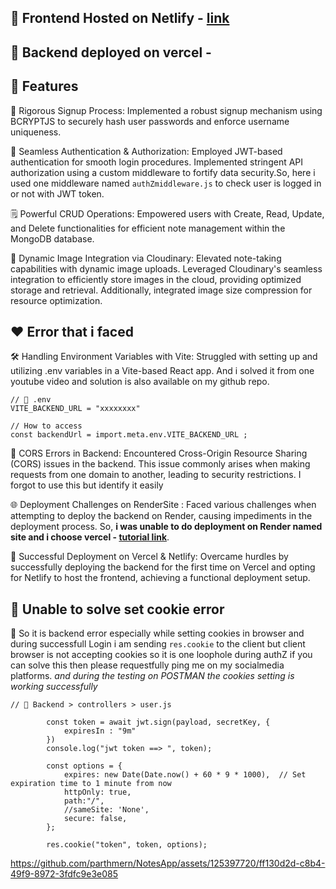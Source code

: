 ## 💛 Frontend Hosted on Netlify - [link](https://notesapp-parthmern.netlify.app/)
## 🩵 Backend deployed on vercel - 

## 💚 Features

🔐 Rigorous Signup Process: Implemented a robust signup mechanism using BCRYPTJS to securely hash user passwords and enforce username uniqueness.

🔑 Seamless Authentication & Authorization: Employed JWT-based authentication for smooth login procedures. Implemented stringent API authorization using a custom middleware to fortify data security.So, here i used one middleware named `authZmiddleware.js` to check user is logged in or not with JWT token.

🗒️ Powerful CRUD Operations: Empowered users with Create, Read, Update, and Delete functionalities for efficient note management within the MongoDB database.

📸 Dynamic Image Integration via Cloudinary: Elevated note-taking capabilities with dynamic image uploads. Leveraged Cloudinary's seamless integration to efficiently store images in the cloud, providing optimized storage and retrieval. Additionally, integrated image size compression for resource optimization.

## ❤️ Error that i faced

🛠️ Handling Environment Variables with Vite: Struggled with setting up and utilizing .env variables in a Vite-based React app. And i solved it from one youtube video and solution is also available on my github repo. 
```
// 📂 .env
VITE_BACKEND_URL = "xxxxxxxx" 

// How to access
const backendUrl = import.meta.env.VITE_BACKEND_URL ;
```
🚧 CORS Errors in Backend: Encountered Cross-Origin Resource Sharing (CORS) issues in the backend. This issue commonly arises when making requests from one domain to another, leading to security restrictions. I forgot to use this but identify it easily

🌐 Deployment Challenges on RenderSite : Faced various challenges when attempting to deploy the backend on Render, causing impediments in the deployment process. So, **i was unable to do deployment on Render named site and i choose vercel - [tutorial link](https://www.youtube.com/watch?v=eXAYkk99TaY)**. 

🚀 Successful Deployment on Vercel & Netlify: Overcame hurdles by successfully deploying the backend for the first time on Vercel and opting for Netlify to host the frontend, achieving a functional deployment setup.

## 💛 Unable to solve set cookie error

🍪 So it is backend error especially while setting cookies in browser and during successfull Login i am sending `res.cookie` to the client but client browser is not accepting cookies so it is one loophole during authZ if you can solve this then please requestfully ping me on my socialmedia platforms. *and during the testing on POSTMAN the cookies setting is working successfully*
```
// 📂 Backend > controllers > user.js

        const token = await jwt.sign(payload, secretKey, {
            expiresIn : "9m"
        })
        console.log("jwt token ==> ", token);

        const options = {
            expires: new Date(Date.now() + 60 * 9 * 1000),  // Set expiration time to 1 minute from now
            httpOnly: true,
            path:"/",
            //sameSite: 'None',
            secure: false,
        };

        res.cookie("token", token, options);
```



https://github.com/parthmern/NotesApp/assets/125397720/ff130d2d-c8b4-49f9-8972-3fdfc9e3e085

